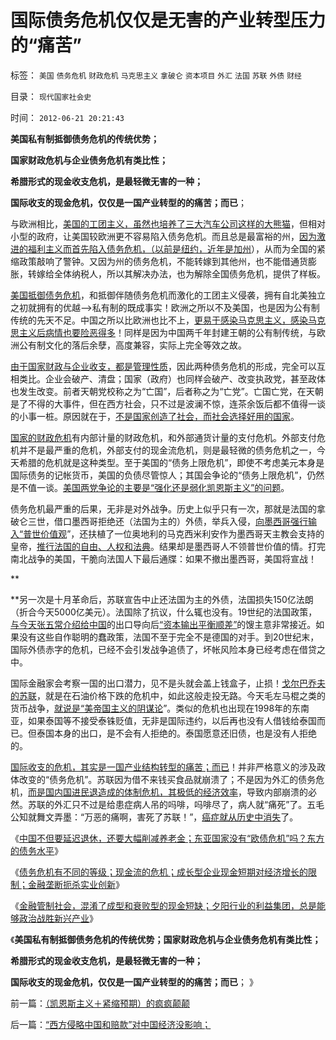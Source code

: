 # 国际债务危机仅仅是无害的产业转型压力的“痛苦”

标签： `美国` `债务危机` `财政危机` `马克思主义` `拿破仑` `资本项目` `外汇` `法国` `苏联` `外债` `财经` 

目录： `现代国家社会史`

时间： `2012-06-21 20:21:43`

**美国私有制抵御债务危机的传统优势；**

**国家财政危机与企业债务危机有类比性；**

**希腊形式的现金收支危机，是最轻微无害的一种；**

**国际收支的现金危机，仅仅是一国产业转型的的痛苦；而已**；

与欧洲相比，[美国的工团主义，虽然也培养了三大汽车公司这样的大熊猫](../../../2012/6/5/工团主义缔造美国工业的大熊猫.md)，但相对小型的政府，让美国较欧洲更不容易陷入债务危机。而且总是最富裕的州，[因为激进的福利主义而首先陷入债务危机，（以前是纽约，近年是加州](../../../2012/2/24/外汇储备不可能投资中国；不可能买美国技术平衡顺差.md)），从而为全国的紧缩政策敲响了警钟。又因为州的债务危机，不能转嫁到其他州，也不能借通货膨胀，转嫁给全体纳税人，所以其解决办法，也为解除全国债务危机，提供了样板。

[美国抵御债务危机](../../../2011/8/23/全球终于走在《通往奴役之路》上.md)，和抵御伴随债务危机而激化的工团主义侵袭，拥有自北美独立之初就拥有的优越——>私有制的既成事实！欧洲之所以不及美国，也是因为公有制传统的先天不足。中国之所以比欧洲也比不上，[更易于感染马克思主义，感染马克思主义后病情也要险恶得多](../../../2009/6/26/马恩主义为什么适合移植入中国传统社会.md)！同样是因为中国两千年封建王朝的公有制传统，与欧洲公有制文化的落后余孽，高度兼容，实际上完全等效之故。

[由于国家财政与企业收支，都是管理性质](../../../2010/1/23/企业家和管理和垄断的前途.md)，因此两种债务危机的形成，完全可以互相类比。企业会破产、清盘；国家（政府）也同样会破产、改变执政党，甚至政体也发生改变。前者天朝党校称之为“亡国”，后者称之为“亡党”。亡国亡党，在天朝是了不得的大事件，但在西方社会，只不过是波澜不惊，连茶余饭后都不值得一谈的小事一桩。原因就在于，[不是国家创造了社会，而社会选择好用的国家](../../../2010/1/21/国家是危机管理的工具.md)。

[国家的财政危机](../../../2009/2/13/财政和金融双料危机共振.md)有内部计量的财政危机，和外部通货计量的支付危机。外部支付危机并不是最严重的危机，外部支付的现金流危机，则是最轻微的债务危机之一，今天希腊的危机就是这种类型。至于美国的“债务上限危机”，即使不考虑美元本身是国际债务的记帐货币，美国的负债尽管惊人；其国会争论的“债务上限危机”，仍然是不值一谈。[美国两党争论的主要是“强化还是弱化凯恩斯主义”的问题](../../../2010/7/14/美国赤字和医保的共和民主两党，和克鲁格曼.md)。

债务危机最严重的后果，无非是对外战争。历史上似乎只有一次，那就是法国的拿破仑三世，借口墨西哥拒绝还（法国为主的）外债，举兵入侵，[向墨西哥强行输入“普世价值观](../../../2011/9/2/普世帝国的天下主义.md)”，还扶植了一位奥地利的马克西米利安作为墨西哥天主教会支持的皇帝，[推行法国的自由、人权和法典](../../../2011/5/13/美英法是用错误的方式推行错误的民主（民粹）.md)。结果却是墨西哥人不领普世价值的情。打完南北战争的美国，干脆向法国人下最后通牒：如果不撤出墨西哥，美国将宣战！

**

**另一次是十月革命后，苏联宣告中止还法国为主的外债，法国损失150亿法朗（折合今天5000亿美元）。法国除了抗议，什么辄也没有。19世纪的法国政策，[与今天张五常介绍给中国](../../../2009/7/23/张五常大师对现代经济学的贡献史无前例.md)的出口导向后[“资本输出平衡顺差”](../../../2007/10/18/特权资本为了300-的利润可以杀人放火.md)的馊主意非常接近。如果没有这些自作聪明的蠢政策，法国不至于完全不是德国的对手。到20世纪末，国际外债赤字的危机，已经不会引发战争追债了，坏帐风险本身已经考虑在借贷之中。

国际金融家会考察一国的出口潜力，见不是头就会盖上钱盒子，止损！[戈尔巴乔夫的苏联](../../../2009/2/19/250亿美元望远镜看透苏联崩溃真相.md)，就是在石油价格下跌的危机中，如此这般走投无路。今天毛左马棍之类的货币战争，[就说是“美帝国主义的阴谋论](../../../2008/10/20/民族主义阴谋论不受欢迎.md)”。类似的危机也出现在1998年的东南亚，如果泰国等不接受泰铢贬值，无非是国际违约，以后再也没有人借钱给泰国而已。但泰国本身的出口，是不会有人拒绝的。泰国愿意还旧债，也是没有人拒绝的。

[国际收支的危机，其实是一国产业结构转型的痛苦；而已](../../../2009/4/29/98东南亚金融危机欧美国际资本赚钱了吗.md)！并非严格意义的涉及政体改变的“债务危机”。苏联因为借不来钱买食品就崩溃了；不是因为外汇的债务危机，[而是国内国进民退造成的体制危机，其极低的经济效率](../../../2012/5/23/苏联亡于国企垄断，中国努力国进民退！.md)，导致内部崩溃的必然。苏联的外汇只不过是给患症病人吊的吗啡，吗啡尽了，病人就“痛死”了。五毛公知就舞文弄墨：“万恶的痛啊，害死了苏联！”，[癌症就从历史中消失](../../../2012/6/2/国企的产权人缺失，苏联的“主权所有人”缺失.md)了。

《[中国不但要延迟退休，还要大幅削减养老金；东亚国家没有“欧债危机”吗？东方的债务水平](../../../2012/6/20/不但需要延迟退休，还需要大幅削减退休养老金.md)》

《[债务危机有不同的等级；现金流的危机；成长型企业现金短期对经济增长的限制；金融垄断扼杀实业创新](../../../2012/6/20/“向成长型企业倾斜”同样要不得！.md)》

《[金融管制社会，混淆了成型和衰败型的现金短缺；夕阳行业的利益集团，总是能够政治战胜新兴产业](../../../2012/6/20/近代工业化国家走向战争的共同根源.md)》

《**美国私有制抵御债务危机的传统优势；国家财政危机与企业债务危机有类比性；**

**希腊形式的现金收支危机，是最轻微无害的一种；**

**国际收支的现金危机，仅仅是一国产业转型的的痛苦；而已**； 》



前一篇：[（凯恩斯主义＋紧缩预期）的疯疯颠颠](../../../2012/6/20/（凯恩斯主义＋紧缩预期）的疯疯颠颠.md)

后一篇：[“西方侵略中国和赔款”对中国经济没影响；](../../../2012/6/21/“西方侵略中国和赔款”对中国经济没影响；.md)
